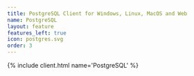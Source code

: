 ```yaml
---
title: PostgreSQL Client for Windows, Linux, MacOS and Web
name: PostgreSQL
layout: feature
features_left: true
icon: postgres.svg
order: 3
---
```


{% include client.html name='PostgreSQL' %}
